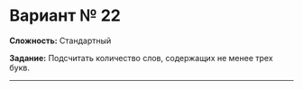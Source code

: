 # Вариант № 22
**Сложность:** Стандартный

**Задание:**  Подсчитать количество слов, содержащих не менее трех букв.

---